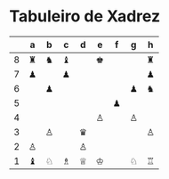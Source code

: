 # Tabuleiro de Xadrez

|   | a | b | c | d | e | f | g | h |
|---|---|---|---|---|---|---|---|---|
| 8 | ♜ | ♞ | ♝ |   | ♚ |   |   | ♜ |
| 7 | ♟ |   | ♟ |   |   |   |   | ♟ |
| 6 |   | ♟ |   |   |   |   | ♟ | ♞ |
| 5 |   |   |   |   |   | ♟ |   |   |
| 4 |   |   |   |   | ♙ |   | ♙ |   |
| 3 |   | ♙ |   | ♛ |   |   |   | ♙ |
| 2 | ♙ |   |   | ♙ |   |   |   |   |
| 1 | ♝ | ♘ | ♗ | ♕ | ♔ |   | ♘ | ♖ |
